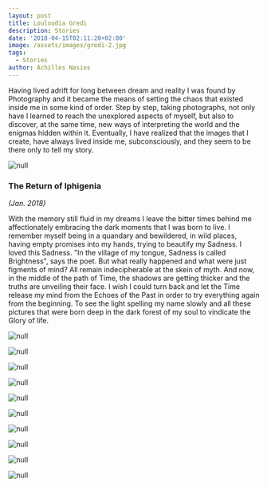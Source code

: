 ```yaml
---
layout: post
title: Louloudia Gredi
description: Stories
date: '2018-04-15T02:11:20+02:00'
image: /assets/images/gredi-2.jpg
tags:
  - Stories
author: Achilles Nasios
---
```

Having lived adrift for long between dream and reality I was found by Photography and it became the means of setting the chaos that existed inside me in some kind of order.
Step by step, taking photographs, not only have I learned to reach the unexplored aspects of myself, but also to discover, at the same time, new ways of interpreting the world and the enigmas hidden within it. Eventually, I have realized that the images that I create, have always lived inside me, subconsciously, and they seem to be there only to tell my story.

![null](/assets/images/louloudia-present1.jpg#full)

### The Return of Iphigenia
_(Jan. 2018)_

With the memory still fluid in my dreams I leave the bitter times behind me affectionately embracing the dark moments that I was born to live. I remember myself  being  in a quandary  and bewildered, in wild places, having  empty  promises  into my hands,  trying to beautify my Sadness. I loved this Sadness. "In the village of my tongue, Sadness is called Brightness", says the poet.
But what really happened and what were just figments of mind? All remain  indecipherable at the skein of myth.
And now, in the middle of the path of Time, the shadows are getting thicker  and the truths are unveiling their face.
I wish I could turn back and let the Time release my mind from the Echoes of the Past in order to try everything again from the beginning.
To see the light spelling my name slowly and all these pictures that  were born deep in the dark forest of my soul to vindicate the Glory of life.

![null](/assets/images/gredi-1.jpg)

![null](/assets/images/gredi-2.jpg)

![null](/assets/images/gredi-3.jpg)

![null](/assets/images/gredi-4.jpg)

![null](/assets/images/gredi-5.jpg)

![null](/assets/images/gredi-6.jpg)

![null](/assets/images/gredi-7.jpg)

![null](/assets/images/gredi-8.jpg)

![null](/assets/images/gredi-9.jpg)

![null](/assets/images/gredi-10.jpg)
